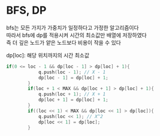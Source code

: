 # BFS, DP

bfs는 모든 가지가 가중치가 일정하다고 가정한 알고리즘이다<br>
따라서 bfs에 dp를 적용시켜 시간의 최소값만 배열에 저장하였다<br>
즉 더 깊은 노드가 얕은 노드보다 비용이 작을 수 있다<br>

dp[loc]: 해당 위치까지의 시간 최소값<br>

```C++
if(0 <= loc - 1 && dp[loc - 1] > dp[loc] + 1){
            q.push(loc - 1); // X - 1
            dp[loc - 1] = dp[loc] + 1;
        }
        if(loc + 1 < MAX && dp[loc + 1] > dp[loc] + 1){
            q.push(loc + 1); // X + 1
            dp[loc + 1] = dp[loc] + 1;
        }
        if((loc << 1) < MAX && dp[loc << 1] > dp[loc]){
            q.push(loc << 1); // X^2
            dp[loc << 1] = dp[loc];
        }
```
